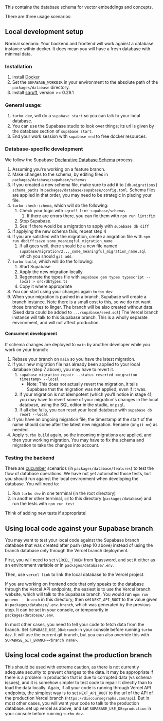 This contains the database schema for vector embeddings and concepts.

There are three usage scenarios:

## Local development setup

Normal scenario: Your backend and frontend will work against a database instance within docker.
It does mean you will have a fresh database with minimal data.

### Installation

1. Install [Docker](https://www.docker.com)
2. Set the `SUPABASE_WORKDIR` in your environment to the absolute path of the `packages/database` directory.
3. Install [sqruff](https://github.com/quarylabs/sqruff), version >= 0.29.1

### General usage:

1. `turbo dev`, will do a `supabase start` so you can talk to your local database.
2. You can use the Supabase studio to look over things; its url is given by the database section of `supabase start`.
3. End your work session with `supabase end` to free docker resources.

### Database-specific development

We follow the Supabase [Declarative Database Schema](https://supabase.com/docs/guides/local-development/declarative-database-schemas) process.

1. Assuming you're working on a feature branch.
2. Make changes to the schema, by editing files in `packages/database/supabase/schemas`
3. If you created a new schema file, make sure to add it to `[db.migrations] schema_paths` in `packages/database/supabase/config.toml`. Schema files are applied in that order, you may need to be strategic in placing your file.
4. `turbo check-schema`, which will do the following:
   1. Check your logic with `sqruff lint supabase/schemas`
      1. If there are errors there, you can fix them with `npm run lint:fix`
   2. Stop Supabase.
   3. See if there would be a migration to apply with `supabase db diff`
5. If applying the new schema fails, repeat step 4
6. If you are satisfied with the migration, create a migration file with `npm run dbdiff:save some_meaningful_migration_name`
   1. If all goes well, there should be a new file named `supabase/migration/2..._some_meaningful_migration_name.sql` which you should `git add`.
7. `turbo build`, which will do the following:
   1. Start Supabase
   2. Apply the new migration locally
   3. Regenerate the types file with `supabase gen types typescript --local > src/dbTypes.ts`
   4. Copy it where appropriate
8. You can start using your changes again `turbo dev`
9. When your migration is pushed in a branch, Supabase will create a branch instance. Note there is a small cost to this, so we do not want those branches to linger.
   The branch will be also created without data. (Seed data could be added to `.../supabase/seed.sql`)
   The Vercel branch instance will talk to this Supabase branch. This is a wholly separate environment, and will not affect production.

#### Concurrent development

If schema changes are deployed to `main` by another developer while you work on your branch:

1. Rebase your branch on `main` so you have the latest migration.
2. If your new migration file has already been applied to your local database (step 7 above), you may have to revert it.
   1. `supabase migration repair --status reverted <migration timestamp> --local`
      - Note: This does not actually revert the migration, it tells Supabase that the migration was not applied, even if it was.
   2. If your migration is not idempotent (which you'll notice in stage 4), you may have to revert some of your migration's changes in the local database, using the SQL editor in the studio, or `psql`.
   3. If all else fails, you can reset your local database with `supabase db reset --local`
3. If you have an ongoing migration file, the timestamp at the start of the name should come after the latest new migration. Rename (or `git mv`) as needed.
4. Apply `turbo build` again, so the incoming migrations are applied, and then your working migration. You may have to fix the schema and migration to take the changes into account.

### Testing the backend

There are [cucumber](https://cucumber.io/) scenarios (in `packages/database/features`) to test the flow of database operations. We have not yet automated those tests, but you should run against the local environment when developing the database. You will need to:

1. Run `turbo dev` in one terminal (in the root directory)
2. In another other terminal, `cd` to this directory (`packages/database`) and run the tests with `npm run test`

Think of adding new tests if appropriate!

## Using local code against your Supabase branch

You may want to test your local code against the Supabase branch database that was created after push (step 10 above) instead of using the branch database only through the Vercel branch deployment.

First, you will need to set `VERCEL_TOKEN` from 1password, and set it either as an environment variable or in `packages/database/.env`.

Then, use `vercel link` to link the local database to the Vercel project.

If you are working on frontend code that only speaks to the database through the Vercel API endpoints, the easiest is to use the Vercel branch website, which will talk to the Supabase branch. You would run `npm run genenv -- branch` in this directory; then set `NEXT_API_ROOT` to the value given in `packages/database/.env.branch`, which was generated by the previous step. It can be set in your console, or temporarily in `packages/database/.env`.

In most other cases, you need to tell your code to fetch data from the branch. Set `SUPABASE_USE_DB=branch` in your console before running `turbo dev`. It will use the current git branch, but you can also override this with `SUPABASE_GIT_BRANCH=<branch name>`.

## Using local code against the production branch

This should be used with extreme caution, as there is not currently adequate security to prevent changes to the data.
It may be appropriate if there is a problem in production that is due to corrupted data (vs schema issues), and it is somehow simpler to test code to repair it directly than to load the data locally.
Again, if all your code is running through Vercel API endpoints, the simplest way is to set `NEXT_API_ROOT` to the url of the API of the production Vercel branch (`https://discoursegraphs.com/api`).
But in most other cases, you will want your code to talk to the production database. set up vercel as above, and set `SUPABASE_USE_DB=production` in your console before running `turbo dev`.
